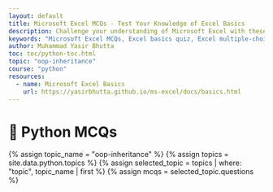 ```yaml
---
layout: default
title: Microsoft Excel MCQs - Test Your Knowledge of Excel Basics
description: Challenge your understanding of Microsoft Excel with these multiple-choice questions. Covering topics like worksheets, workbooks, formulas, shortcuts, and data entry, this quiz is perfect for beginners to assess and improve their Excel skills.
keywords: "Microsoft Excel MCQs, Excel basics quiz, Excel multiple-choice questions, Excel worksheets and workbooks, Excel formulas quiz, Excel shortcuts test, Excel data entry practice, beginner Excel quiz, Excel fundamentals assessment, Microsoft Excel skills test"
author: Muhammad Yasir Bhutta
toc: toc/python-toc.html
topic: "oop-inheritance"
course: "python"
resources:
  - name: Microsoft Excel Basics
    url: https://yasirbhutta.github.io/ms-excel/docs/basics.html
---
```


<h1>🐍 Python MCQs</h1>

<!-- {% assign mcqs = site.data.python.mcqs.questions %}
{% include pap/mcqs-loop.html mcqs=mcqs %} -->

{% assign topic_name = "oop-inheritance" %}
{% assign topics = site.data.python.topics %}
{% assign selected_topic = topics | where: "topic", topic_name | first %}
{% assign mcqs = selected_topic.questions %}

<!-- <h1>{{ site.data.python.mcqs.course }} Questions</h1>

{% assign topic_to_display = "oop-inheritance" % -->

<!-- {% for topic in site.data.python.mcqs.topics %}
  {% if topic.topic == topic_to_display %}
    <h2>{{ topic.topic }}</h2>
    <ul>
      {% for question in topic.questions %}
        <li>
          <strong>{{ question.question }}</strong> <br>
          <p><em>Difficulty: {{ question.difficulty }}</em></p>
          <ul>
            {% for option in question.options %}
              <li>{{ option }}</li>
            {% endfor %}
          </ul>
          <p><strong>Answer:</strong> {{ question.answer }}</p>
          <p><em>{{ question.explanation }}</em></p>
        </li>
      {% endfor %}
    </ul>
  {% endif %}
{% endfor %} -->





<!-- ---

### **4. What will be the output of the following code?**

```python
class Parent:
    def greet(self):
        print("Hello from Parent")

class Child(Parent):
    def greet(self):
        print("Hello from Child")

obj = Child()
obj.greet()
```

- A) `Hello from Parent`  
- B) `Hello from Child`  
- C) `Error: greet() is not defined`  
- D) `None`  

**Answer**: B) `Hello from Child`  

---

### **5. What type of inheritance is demonstrated in the following code?**

```python
class A:
    pass

class B(A):
    pass

class C(B):
    pass
```

- A) Single Inheritance  
- B) Multilevel Inheritance  
- C) Multiple Inheritance  
- D) Hierarchical Inheritance  

**Answer**: B) Multilevel Inheritance  

---

### **6. What will be the output of the following code?**

```python
class Product:
    def __init__(self, name, price):
        self.name = name
        self.price = price

    def apply_discount(self, discount):
        self.price -= self.price * (discount / 100)

class DigitalProduct(Product):
    def apply_discount(self, discount):
        super().apply_discount(discount)
        print(f"Discount applied to {self.name}")

ebook = DigitalProduct("E-Book", 50)
ebook.apply_discount(10)
print(ebook.price)
```

- A) `Discount applied to E-Book`  
     `50`  
- B) `Discount applied to E-Book`  
     `45.0`  
- C) `50`  
- D) `45.0`  

**Answer**: B) `Discount applied to E-Book`  
     `45.0`  

---

### **8. What will be the output of the following code?**

```python
class A:
    def display(self):
        print("A's display")

class B(A):
    def display(self):
        print("B's display")
        super().display()

obj = B()
obj.display()
```

- A) `A's display`  
- B) `B's display`  
- C) `B's display`  
     `A's display`  
- D) `Error: display() is not defined`  

**Answer**: C) `B's display`  
     `A's display`  

---

### **9. Which of the following is an example of hierarchical inheritance?**
- A)  
```python
class A:
    pass

class B(A):
    pass

class C(B):
    pass
```
- B)  
```python
class A:
    pass

class B(A):
    pass

class C(A):
    pass
```
- C)  
```python
class A:
    pass

class B:
    pass

class C(A, B):
    pass
```
- D)  
```python
class A:
    pass

class B:
    pass

class C:
    pass
```

**Answer**: B)  
```python
class A:
    pass

class B(A):
    pass

class C(A):
    pass
```
 -->
